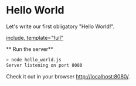 # Hello World

Let's write our first obligatory "Hello World!".

[include, template="full"](examples/hello_world.js)

** Run the server**

```bash
> node hello_world.js
Server listening on port 8080
```

Check it out in your browser [http://localhost:8080/](http://localhost:8080/).
